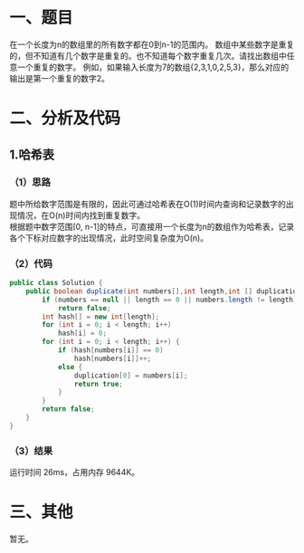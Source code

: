 # 一、题目
在一个长度为n的数组里的所有数字都在0到n-1的范围内。 数组中某些数字是重复的，但不知道有几个数字是重复的。也不知道每个数字重复几次。请找出数组中任意一个重复的数字。 例如，如果输入长度为7的数组{2,3,1,0,2,5,3}，那么对应的输出是第一个重复的数字2。
# 二、分析及代码
## 1.哈希表
### （1）思路
题中所给数字范围是有限的，因此可通过哈希表在O(1)时间内查询和记录数字的出现情况，在O(n)时间内找到重复数字。  
根据题中数字范围[0, n-1]的特点，可直接用一个长度为n的数组作为哈希表，记录各个下标对应数字的出现情况，此时空间复杂度为O(n)。
### （2）代码
```Java
public class Solution {
    public boolean duplicate(int numbers[],int length,int [] duplication) {
        if (numbers == null || length == 0 || numbers.length != length)
            return false;
        int hash[] = new int[length];
        for (int i = 0; i < length; i++)
            hash[i] = 0;
        for (int i = 0; i < length; i++) {
            if (hash[numbers[i]] == 0)
                hash[numbers[i]]++;
            else {
                duplication[0] = numbers[i];
                return true;
            }
        }
        return false;
    }
}
```
### （3）结果
运行时间 26ms，占用内存 9644K。
# 三、其他
暂无。
